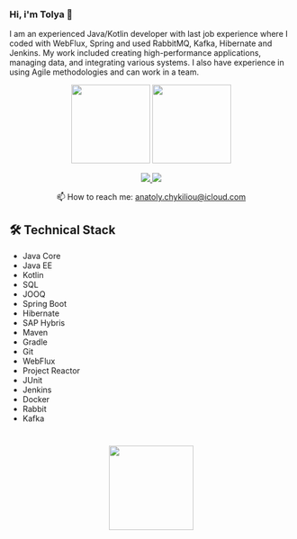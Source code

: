 ### Hi, i'm Tolya 👋

I am an experienced Java/Kotlin developer with last job experience where I coded with WebFlux, Spring and used RabbitMQ, Kafka, Hibernate and Jenkins. My work included creating high-performance applications, managing data, and integrating various systems. I also have experience in using Agile methodologies and can work in a team.

<p align='center'>
   <a href="https://www.linkedin.com/in/anatoly-chykiliou-2ba78521a/">
       <img height=140 src="https://github-readme-stats.vercel.app/api?username=AnatolyChi&show_icons=true&count_private=true"/></a>
   <a href="https://github.com/AnatolyChi/github-readme-stats">
       <img height=140 src="https://github-readme-stats.vercel.app/api/top-langs/?username=AnatolyChi&layout=compact"/></a>
</p>

<p align='center'>
   <a href="#">
       <img src="https://img.shields.io/badge/linkedin-%230077B5.svg?&style=for-the-badge&logo=linkedin&logoColor=white"/>
   </a>
   <a href="https://t.me/TolyaChk">
       <img src="https://img.shields.io/badge/Telegram-2CA5E0?style=for-the-badge&logo=telegram&logoColor=white"/>
   </a>
<p align='center'>
   📫 How to reach me: <a href='mailto:anatoly.chykiliou@icloud.com'>anatoly.chykiliou@icloud.com</a>
</p>

## 🛠 Technical Stack
* Java Core
* Java EE
* Kotlin
* SQL
* JOOQ
* Spring Boot
* Hibernate
* SAP Hybris
* Maven
* Gradle
* Git
* WebFlux
* Project Reactor
* JUnit
* Jenkins
* Docker
* Rabbit
* Kafka

<div align="center" style="margin: 40px 0">
   <a href="https://github.com/AnatolyChi/github-profile-views-counter">
       <img width="150px" src="https://komarev.com/ghpvc/?username=AnatolyChi&color=DE002D">
   </a>
</div>
